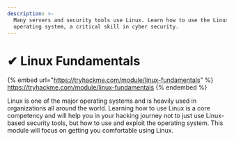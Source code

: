 ```yaml
---
description: >-
  Many servers and security tools use Linux. Learn how to use the Linux
  operating system, a critical skill in cyber security.
---
```


# ✔ Linux Fundamentals

{% embed url="https://tryhackme.com/module/linux-fundamentals" %}
https://tryhackme.com/module/linux-fundamentals
{% endembed %}

Linux is one of the major operating systems and is heavily used in organizations all around the world. Learning how to use Linux is a core competency and will help you in your hacking journey not to just use Linux-based security tools, but how to use and exploit the operating system. This module will focus on getting you comfortable using Linux.
